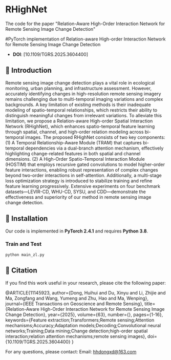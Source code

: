 # RHighNet
The code for the paper "Relation-Aware High-Order Interaction Network for Remote Sensing Image Change Detection"

#PyTorch implementation of Relation-aware High-order Interaction Network for Remote Sensing Image Change Detection
- **DOI**: [10.1109/TGRS.2025.3604400]

## 📝 Introduction
Remote sensing image change detection plays a vital role in ecological monitoring, urban planning, and infrastructure assessment. However, accurately identifying changes in high-resolution remote sensing imagery remains challenging due to multi-temporal imaging variations and complex backgrounds. A key limitation of existing methods is their inadequate modeling of spatio-temporal relationships, which restricts their ability to distinguish meaningful changes from irrelevant variations. To alleviate  this limitation, we propose a Relation-aware High-order Spatial Interaction Network (RHighNet), which enhances spatio-temporal feature learning through spatial, channel, and high-order relation modeling across bi-temporal images.
The proposed RHighNet consists of two key components: (1) A Temporal Relationship-Aware Module (TRAM) that captures bi-temporal dependencies via a dual-branch attention mechanism, effectively highlighting change-related features in both spatial and channel dimensions. (2) A High-Order Spatio-Temporal Interaction Module (HOSTIM) that employs recursive gated convolutions to model higher-order feature interactions, enabling robust representation of complex changes beyond two-order interactions in self-attention. Additionally, a multi-stage loss optimization strategy is introduced to stabilize training and refine feature learning progressively.
Extensive experiments on four benchmark datasets—LEVIR-CD, WHU-CD, SYSU, and CDD—demonstrate the effectiveness and superiority of our method in remote sensing image change detection.

## 🚀 Installation
Our code is implemented in **PyTorch 2.4.1** and requires **Python 3.8**.

### Train and Test
```
python main_zl.py
```

## 📖 Citation
If you find this work useful in your research, please cite the following paper:

@ARTICLE{11145923,
  author={Dong, Huihui and Du, Xinyu and Li, Zhijie and Ma, Zongfang and Wang, Yumeng and Zhu, Hao and Ma, Wenping},
  journal={IEEE Transactions on Geoscience and Remote Sensing}, 
  title={Relation-Aware High-Order Interaction Network for Remote Sensing Image Change Detection}, 
  year={2025},
  volume={63},
  number={},
  pages={1-16},
  keywords={Feature extraction;Transformers;Remote sensing;Attention mechanisms;Accuracy;Adaptation models;Decoding;Convolutional neural networks;Training;Data mining;Change detection;high-order spatial interaction;relation attention mechanisms;remote sensing images},
  doi={10.1109/TGRS.2025.3604400}
}

For any questions, please contact: Email: hhdongxd@163.com
